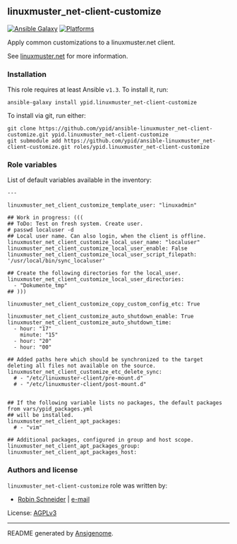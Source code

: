 ## linuxmuster_net-client-customize

[![Ansible Galaxy](http://img.shields.io/badge/galaxy-ypid.linuxmuster_net–client–customize-660198.svg?style=flat)](https://galaxy.ansible.com/list#/roles/4058)
[![Platforms](http://img.shields.io/badge/platforms-ubuntu-lightgrey.svg?style=flat)](#)


Apply common customizations to a linuxmuster.net client.

See [linuxmuster.net](https://linuxmuster.net) for more information.

### Installation

This role requires at least Ansible `v1.3`. To install it, run:

    ansible-galaxy install ypid.linuxmuster_net-client-customize

To install via git, run either:

    git clone https://github.com/ypid/ansible-linuxmuster_net-client-customize.git ypid.linuxmuster_net-client-customize
    git submodule add https://github.com/ypid/ansible-linuxmuster_net-client-customize.git roles/ypid.linuxmuster_net-client-customize




### Role variables

List of default variables available in the inventory:

    ---
    
    linuxmuster_net_client_customize_template_user: "linuxadmin"
    
    ## Work in progress: (((
    ## ToDo: Test on fresh system. Create user.
    # passwd localuser -d
    ## Local user name. Can also login, when the client is offline.
    linuxmuster_net_client_customize_local_user_name: "localuser"
    linuxmuster_net_client_customize_local_user_enable: False
    linuxmuster_net_client_customize_local_user_script_filepath: '/usr/local/bin/sync_localuser'
    
    ## Create the following directories for the local_user.
    linuxmuster_net_client_customize_local_user_directories:
      - "Dokumente_tmp"
    ## )))
    
    linuxmuster_net_client_customize_copy_custom_config_etc: True
    
    linuxmuster_net_client_customize_auto_shutdown_enable: True
    linuxmuster_net_client_customize_auto_shutdown_time:
      - hour: "17"
        minute: "15"
      - hour: "20"
      - hour: "00"
    
    ## Added paths here which should be synchronized to the target deleting all files not available on the source.
    linuxmuster_net_client_customize_etc_delete_sync:
      # - "/etc/linuxmuster-client/pre-mount.d"
      # - "/etc/linuxmuster-client/post-mount.d"
    
    
    ## If the following variable lists no packages, the default packages from vars/ypid_packages.yml
    ## will be installed.
    linuxmuster_net_client_apt_packages:
      # - "vim"
    
    ## Additional packages, configured in group and host scope.
    linuxmuster_net_client_apt_packages_group:
    linuxmuster_net_client_apt_packages_host:




### Authors and license

`linuxmuster_net-client-customize` role was written by:

- [Robin Schneider](https://github.com/ypid) | [e-mail](mailto:ypid@riseup.net)

License: [AGPLv3](https://tldrlegal.com/license/gnu-affero-general-public-license-v3-%28agpl-3.0%29)

***

README generated by [Ansigenome](https://github.com/nickjj/ansigenome/).
